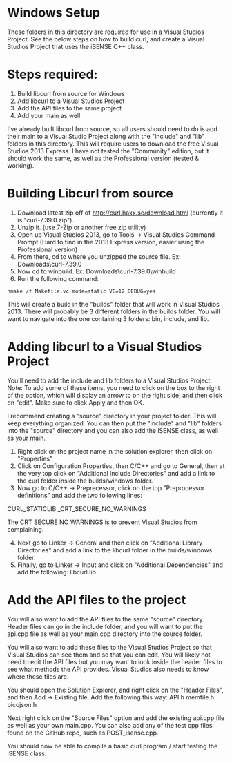 Windows Setup
=============
These folders in this directory are required for use in a Visual Studios Project.
See the below steps on how to build curl, and create a Visual Studios Project that uses the iSENSE C++ class.

Steps required:
===============
1. Build libcurl from source for Windows
2. Add libcurl to a Visual Studios Project
3. Add the API files to the same project
4. Add your main as well.

I've already built libcurl from source, so all users should need to do is add their main to
a Visual Studio Project along with the "include" and "lib" folders in this directory. This will
require users to download the free Visual Studios 2013 Express. I have not tested the "Community" edition,
but it should work the same, as well as the Professional version (tested & working).

Building Libcurl from source
=============================
1. Download latest zip off of http://curl.haxx.se/download.html (currently it is "curl-7.39.0.zip").
2. Unzip it. (use 7-Zip or another free zip utility)
3. Open up Visual Studios 2013, go to Tools -> Visual Studios Command Prompt 
(Hard to find in the 2013 Express version, easier using the Professional version)
4. From there, cd to where you unzipped the source file. Ex: Downloads\curl-7.39.0
5. Now cd to winbuild. Ex: Downloads\curl-7.39.0\winbuild 
6. Run the following command:

``` 
nmake /f Makefile.vc mode=static VC=12 DEBUG=yes
```

This will create a build in the "builds" folder that will work in Visual Studios 2013.
There will probably be 3 different folders in the builds folder. You will want to navigate
into the one containing 3 folders: bin, include, and lib.

Adding libcurl to a Visual Studios Project
===========================================
You'll need to add the include and lib folders to a Visual Studios Project.
Note: To add some of these items, you need to click on the box to the right of the option, 
which will display an arrow to on the right side, and then click on "edit". 
Make sure to click Apply and then OK.

I recommend creating a "source" directory in your project folder. This will keep everything organized.
You can then put the "include" and "lib" folders into the "source" directory and you can also add the
iSENSE class, as well as your main.

1. Right click on the project name in the solution explorer, then click on "Properties"
2. Click on Configuration Properties, then C/C++ and go to General, then at the very top click on
"Additional Include Directories" and add a link to the curl folder inside the builds/windows folder.
3. Now go to C/C++ -> Preprecessor, click on the top "Preprocessor definitions" and add the two following lines:

CURL_STATICLIB
_CRT_SECURE_NO_WARNINGS

The CRT SECURE NO WARNINGS is to prevent Visual Studios from complaining.

4. Next go to Linker -> General and then click on "Additional Library Directories" and add
a link to the libcurl folder in the builds/windows folder.
5. Finally, go to Linker -> Input and click on "Additional Dependencies" and add the following:
libcurl.lib

Add the API files to the project
===================================
You will also want to add the API files to the same "source" directory. Header files can go in 
the include folder, and you will want to put the api.cpp file as well as your main.cpp directory
into the source folder.

You will also want to add these files to the Visual Studios Project so that Visual Studios can see them
and so that you can edit. You will likely not need to edit the API files but you may want to look inside the
header files to see what methods the API provides. Visual Studios also needs to know where these files are.

You should open the Solution Explorer, and right click on the "Header Files", and then Add -> Existing file.
Add the following this way:
API.h
memfile.h
picojson.h

Next right click on the "Source Files" option and add the existing api.cpp file as well as your own main.cpp. You can
also add any of the test cpp files found on the GitHub repo, such as POST_isense.cpp.

You should now be able to compile a basic curl program / start testing the iSENSE class.